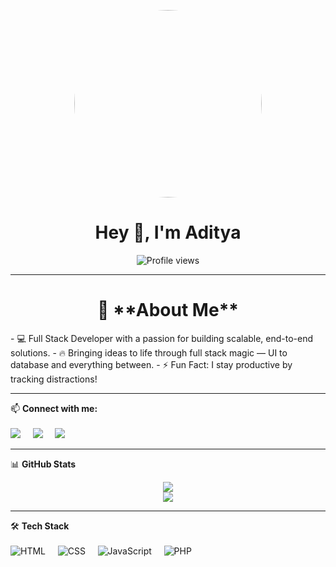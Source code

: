 <!--## Hi there 👋-->

<p align="center">
  <img src="img.jpg" width="300" style="border-radius: 50%;" />
</p>

<h1 align="center">Hey 👋, I'm Aditya</h1>
<!-- <p align="center">🌱 Building <b>HabitBuddy</b> – Track habits, stay consistent!</p> -->

<p align="center">
  <img src="https://komarev.com/ghpvc/?username=adityathakur-cse&color=blue" alt="Profile views" />
</p>

---

<h1 align="center">🧠 **About Me** </h1>
- 💻 Full Stack Developer with a passion for building scalable, end-to-end solutions.
- 🔥 Bringing ideas to life through full stack magic — UI to database and everything between.
<!-- - 🔭 Currently working on: HabitBuddy -->
- ⚡ Fun Fact: I stay productive by tracking distractions!

---

📫 **Connect with me:**
<br><br>
<a href="https://www.linkedin.com/in/ad1tyathakur/" target="_blank"><img src="https://img.shields.io/badge/LinkedIn-blue?logo=linkedin&style=flat" /></a>&nbsp;&nbsp;&nbsp;&nbsp;
<a href="https://github.com/adityathakur-cse" target="_blank"><img src="https://img.shields.io/badge/GitHub-black?logo=github&style=flat" /></a>&nbsp;&nbsp;&nbsp;&nbsp;
<a href="mailto:adithakurji@gmail.com"><img src="https://img.shields.io/badge/Email-red?logo=gmail&style=flat" /></a>

---

📊 **GitHub Stats**
<p align="center">
  <img src="https://github-readme-stats.vercel.app/api/top-langs/?username=adityathakur-cse&layout=compact&theme=tokyonight" /><br>
  <img src="https://github-readme-stats.vercel.app/api?username=adityathakur-cse&show_icons=true&theme=tokyonight" /><br>
</p>

---

🛠 **Tech Stack**<br><br>
![HTML](https://img.shields.io/badge/-HTML5-E34F26?logo=html5&logoColor=white)&nbsp;&nbsp;&nbsp;&nbsp;
![CSS](https://img.shields.io/badge/-CSS3-1572B6?logo=css3&logoColor=white)&nbsp;&nbsp;&nbsp;&nbsp;
![JavaScript](https://img.shields.io/badge/-JavaScript-F7DF1E?logo=javascript&logoColor=black)&nbsp;&nbsp;&nbsp;&nbsp;
![PHP](https://img.shields.io/badge/-PHP-777BB4?logo=php&logoColor=white)

